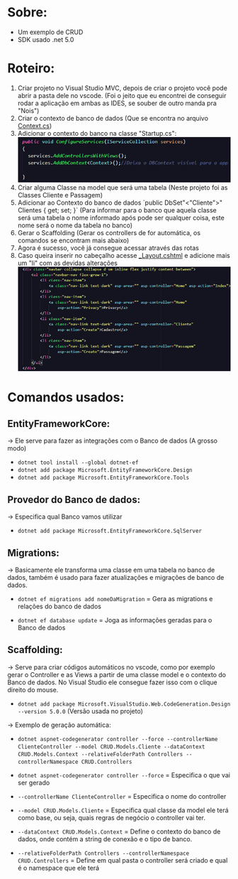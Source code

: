 # Sobre:
  - Um exemplo de CRUD
  - SDK usado .net 5.0

# Roteiro:
  <ol>
    <li>Criar projeto no Visual Studio MVC, depois de criar o projeto você pode abrir a pasta dele no vscode. (Foi o jeito que eu encontrei de conseguir rodar a aplicação em ambas as IDES, se souber de outro manda pra "Nois")</li>
    <li>Criar o contexto de banco de dados (Que se encontra no arquivo <a href="./Models/Context.cs">Context.cs</a>)</li>
    <li>Adicionar o contexto do banco na classe "Startup.cs":
      <img src="Imagens/Startup-context.png">
     </li>
     <li>Criar alguma Classe na model que será uma tabela (Neste projeto foi as Classes Cliente e Passagem)</li>
     <li>Adicionar ao Contexto do banco de dados `public DbSet"<"Cliente">" Clientes { get; set; }` (Para informar para o banco que aquela classe será uma tabela o nome informado após <Cliente> pode ser qualquer coisa, este nome será o nome da tabela no banco)</li>
     <li>Gerar o Scaffolding (Gerar os controllers de for automática, os comandos se encontram mais abaixo)</li>
     <li>Agora é sucesso, você já consegue acessar através das rotas</li>
     <li>Caso queira inserir no cabeçalho acesse <a href="./Views/Shared/_Layout.cshtml">_Layout.cshtml</a> e adicione mais um "li" com as devidas alterações</li>
    <img src="Imagens/_Layout.png">
  </ol>

# Comandos usados:

  ## EntityFrameworkCore:
  -> Ele serve para fazer as integrações com o Banco de dados (A grosso modo)

  - `dotnet tool install --global dotnet-ef`
  - `dotnet add package Microsoft.EntityFrameworkCore.Design`
  - `dotnet add package Microsoft.EntityFrameworkCore.Tools`

  ## Provedor do Banco de dados:
  -> Especifica qual Banco vamos utilizar

  - `dotnet add package Microsoft.EntityFrameworkCore.SqlServer`
  
  ## Migrations:
  -> Basicamente ele transforma uma classe em uma tabela no banco de dados, também é usado para fazer atualizações e migrações de banco de dados.

  - `dotnet ef migrations add nomeDaMigration` = Gera as migrations e relações do banco de dados

  - `dotnet ef database update` = Joga as informações geradas para o Banco de dados


  ## Scaffolding:
  -> Serve para criar códigos automáticos no vscode, como por exemplo gerar o Controller e as Views a partir de uma classe model e o contexto do Banco de dados. No Visual Studio ele consegue fazer isso com o clique direito do mouse.

  - `dotnet add package Microsoft.VisualStudio.Web.CodeGeneration.Design --version 5.0.0` (Versão usada no projeto)

  -> Exemplo de geração automática:
  - `dotnet aspnet-codegenerator controller --force --controllerName ClienteController --model CRUD.Models.Cliente --dataContext CRUD.Models.Context --relativeFolderPath Controllers --controllerNamespace CRUD.Controllers `
  
  - `dotnet aspnet-codegenerator controller --force` = Especifica o que vai ser gerado
  - `--controllerName ClienteController` = Especifica o nome do controller  
  - `--model CRUD.Models.Cliente` = Especifica qual classe da model ele terá como base, ou seja, quais regras de negócio o controller vai ter.
  - `--dataContext CRUD.Models.Context` = Define o contexto do banco de dados, onde contém a string de conexão e o tipo de banco. 
  - `--relativeFolderPath Controllers --controllerNamespace CRUD.Controllers` = Define em qual pasta o controller será criado e qual é o namespace que ele terá 

